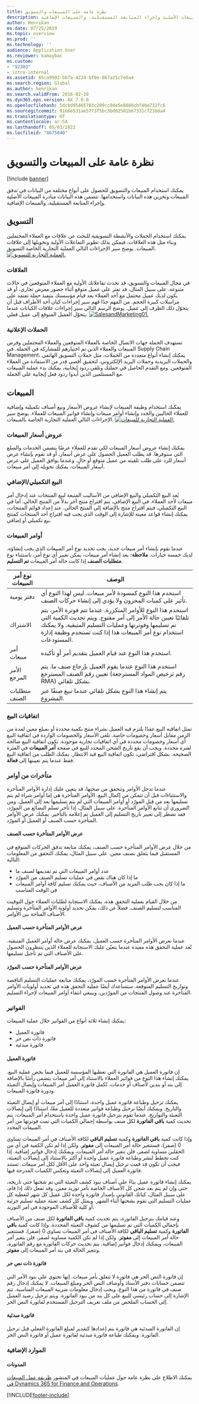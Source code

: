 ```yaml
---
title: نظرة عامة على المبيعات والتسويق
description: يمكنك استخدام المبيعات والتسويق للحصول على أنواع مختلفة من البيانات في تدفق المبيعات وتخزين هذه البيانات واستخدامها. تتضمن هذه البيانات مبادرة المبيعات الأصلية وإجراء المتابعة المستقبلية، والمبيعات الإضافية.
author: Henrikan
ms.date: 07/25/2019
ms.topic: overview
ms.prod: ''
ms.technology: ''
audience: Application User
ms.reviewer: kamaybac
ms.custom:
- "92303"
- intro-internal
ms.assetid: 65ca9992-bbfa-4224-bf0e-067a25c7e6a4
ms.search.region: Global
ms.author: henrikan
ms.search.validFrom: 2016-02-28
ms.dyn365.ops.version: AX 7.0.0
ms.openlocfilehash: 5dcbd95465703c209cc0de5e8880cbf40e732fc6
ms.sourcegitcommit: 9166e531ae5773f5bc3bd02501b67331cf216da4
ms.translationtype: HT
ms.contentlocale: ar-SA
ms.lasthandoff: 05/03/2022
ms.locfileid: "8675840"
---
```

# <a name="sales-and-marketing-overview"></a>نظرة عامة على المبيعات والتسويق

[!include [banner](../includes/banner.md)]

يمكنك استخدام المبيعات والتسويق للحصول على أنواع مختلفة من البيانات في تدفق المبيعات وتخزين هذه البيانات واستخدامها. تتضمن هذه البيانات مبادرة المبيعات الأصلية وإجراء المتابعة المستقبلية، والمبيعات الإضافية.

## <a name="marketing"></a>التسويق

يمكنك استخدام الحملات والأنشطة التسويقية للبحث عن علاقات مع العملاء المحتملين وبناء مثل هذه العلاقات، فيمكن بذلك تطوير التفاعلات الأولية وتحويلها إلى علاقات المبيعات. يوضح سير الإجراءات التالي العملية التجارية الخاصة التسويق. [![العملية التجارية للتسويق.](./media/marketing01.jpg)](./media/marketing01.jpg)

### <a name="relationships"></a>العلاقات

في مجال المبيعات والتسويق، قد تحدث تفاعلاتك الأولية مع العملاء المتوقعين في حالات متنوعة. على سبيل المثال، قد تعثر على عميل متوقع أثناء حضور معرض تجاري، أو قد يكون لديك عميل محتمل مع أحد العملاء بعد قيام مؤسستك بتنفيذ حملة تعتمد على مراسلات كبيرة الحجم. من المهم جدًا فهم سير إجراءات كيان أحد الأطراف قبل أن يتحوّل ذلك الطرف إلى عميل. يوضح الرسم التالي سير إجراءات علاقات الكيانات عندما يتحوّل العميل المتوقع إلى عميل فعلي. [![SalesandMarketing01.](./media/salesandmarketing01.jpg)](./media/salesandmarketing01.jpg)

### <a name="campaigns"></a>الحملات الإعلانية

تستهدف الحملة جهات الاتصال الخاصة بالعملاء المتوقعين والعملاء المحتملين وفرص المبيعات والعملاء الذين تم اختيارهم للمشاركة في الحملة. في Supply Chain Management، يمكنك إنشاء أنواع متعددة من الحملات، مثل حملات التسويق الهاتفي والحملات البريدية وحملات البريد الإلكتروني، لتحقيق أقصى قدر من الاستفادة من العملاء المتوقعين. ومع التقدم الحاصل في حملتك وتلقي ردود إيجابية، يمكنك بدء عملية المبيعات مع المستلمين الذين أبدوا ردود فعل إيجابية على الحملة.

## <a name="sales"></a>المبيعات
يمكنك استخدام وظيفة المبيعات لإنشاء عروض الأسعار وبيع أصناف تكميلية وإضافية للعملاء الحاليين والجدد وإنشاء أوامر مبيعات وإنشاء فواتير المبيعات للعملاء. يوضح سير الإجراءات التالي العملية التجارية الخاصة بالمبيعات. [![العملية التجارية للمبيعات.](./media/sales01.jpg)](./media/sales01.jpg)

### <a name="sales-quotations"></a>عروض أسعار المبيعات

يمكنك إنشاء عروض أسعار المبيعات لكي تقدم للعملاء عرضًا يتضمن الخدمات والسلع التي ستوفرها. قد يطلب العميل الحصول على عرض أسعار، أو قد تقوم بإنشاء عرض أسعار للرد على طلب تلقيته من عميل متوقع أو حالٍ. وعندما يوافق العميل على عرض أسعار المبيعات، يمكنك تحويله إلى أمر مبيعات.

### <a name="up-sellcross-sell"></a>البيع التكميلي/الإضافي

يُعد البيع التكميلي والبيع الإضافي من الأساليب المتبعة لبيع المنتجات عند إدخال أمر مبيعات لأحد العملاء. في البيع الإضافي، يتم اقتراح منتج آخر بدلاً من المنتج الحالي. أما في البيع التكميلي، فيتم اقتراح منتج بالإضافة إلى المنتج الحالي. عند إعداد قوائم المنتجات، يمكنك إنشاء قواعد معينة للإشارة إلى الوقت الذي يجب فيه اقتراح أحد المنتجات كمنتج بيع تكميلي أو إضافي.

### <a name="sales-orders"></a>أوامر المبيعات

عندما تقوم بإنشاء أمر مبيعات جديد، يجب تحديد نوع أمر المبيعات الذي يجب إنشاؤه. لديك خمسة خيارات. **ملاحظة:** بعد إنشاء أمر مبيعات، يمكن تغيير أي نوع أمر، باستثناء نوع **متطلبات الصنف** إذا كانت حالة أمر المبيعات **تم التسليم‬**.

| نوع أمر المبيعات  | الوصف                                                                                                                                                                                                                                                                                            |
|-------------------|--------------------------------------------------------------------------------------------------------------------------------------------------------------------------------------------------------------------------------------------------------------------------------------------------------|
| دفتر يومية           | استخدم هذا النوع كمسودة لأمر مبيعات. ليس لهذا النوع أي تأثير على كميات المخزون ولا يؤدي إلى إنشاء حركات الصنف.                                                                                                                                                                    |
| الاشتراك      | استخدم هذا النوع للأوامر المتكررة. عندما تتم فوترة الأمر، يتم تلقائيًا تعيين حالة الأمر إلى أمر مفتوح. ويتم تحديث الكمية التي تم تسليمها وفوترتها وعمليات التسليم المتبقية. ولا يمكنك استخدام نوع أمر المبيعات هذا إذا كنت تستخدم وظيفة إدارة المستودعات. |
| أمر مبيعات       | استخدم هذا النوع عند قيام العميل بتقديم أمر أو تأكيده.                                                                                                                                                                                                                                        |
| الأمر المرجع    | استخدم هذا النوع عندما يقوم العميل بإرجاع صنف ما. يتم تعيين رقم الصنف المسترجع (رقم ترخيص المواد المسترجعة RMA) بشكل تلقائي.                                                                                                                                                                                            |
| متطلبات الصنف | يتم إنشاء هذا النوع بشكل تلقائي عندما تبيع صنفًا عبر المشروع.                                                                                                                                                                                                                       |

### <a name="sales-agreements"></a>اتفاقيات البيع

تمثل اتفاقية البيع عقدًا يلتزم فيه العميل بشراء منتج بكمية محددة أو بمبلغ معين لمدة من الزمن مقابل أسعار وخصومات خاصة. تلغي الأسعار والخصومات الواردة في اتفاقية البيع أي أسعار وخصومات محددة في أي اتفاقيات تجارية موجودة. تكون اتفاقية البيع صالحة لفترة محددة. ويجب أن يقع تاريخ الشحن المحدد للبيع في صفحة **أمر المبيعات** في الفترة الصحيحة. بشكل افتراضي، تكون اتفاقية البيع قيد الانتظار. يمكنك الطلب من اتفاقية البيع فقط عندما يتم تعيينها إلى **فعالة‬**.

### <a name="backorders"></a>متأخرات من أوامر

عندما تدخل الأوامر وتتحقق من صحتها، قد يتعين عليك إدارة الأوامر المتأخرة والاستثناءات قبل أن تتمكن من إكمال البيع. الأوامر المتأخرة هي إما أوامر شراء لم يتم تسليمها بعد من قِبل المورّد أو أوامر المبيعات التي لم يتم تسليمها بعد إلى العميل. ومن الضروري أن تتابع الأوامر المتأخرة. على سبيل المثال، إذا تأخر تسلم البضائع من المورّد، فقد تضطر إلى تغيير تاريخ التسليم إلى العميل ثم إعلامه بالتأخير. يمكنك عرض الأوامر المتأخرة حسب الصنف أو العميل أو المورّد.

#### <a name="viewing-backorders-by-item"></a>عرض الأوامر المتأخرة حسب الصنف

من خلال عرض الأوامر المتأخرة حسب الصنف، يمكنك متابعة تدفق الحركات المتوقع في المستقبل فيما يتعلق بصنف معين. على سبيل المثال، يمكنك التحقق من المعلومات التالية:

-   عدد أوامر المبيعات التي تم تقديمها لصنف ما
-   ما إذا كان هناك نقص في عمليات تسليم الصنف من المورّد
-   ما إذا كان يجب طلب المزيد من الأصناف، حيث يمكنك تسليم كافة أوامر المبيعات في الوقت المناسب

من خلال القيام بعملية التحقق هذه، يمكنك الاستجابة لطلبات العملاء حول التوقيت المناسب لتسليم الصنف. فضلاً عن ذلك، يمكن تحديد أولوية الأوامر المتأخرة وتسليم الأصناف المتاحة‬ بين الأوامر.

#### <a name="viewing-backorders-by-customer"></a>عرض الأوامر المتأخرة حسب العميل

عندما تعرض الأوامر المتأخرة حسب العميل، يمكنك عرض حالة أوامر العميل المتبقية. تُعد عملية التحقق هذه مفيدة عندما يتعيّن عليك الاستجابة للعملاء الذين ينتظرون الحصول على الأصناف التي تم تأجيل تسليمها.

#### <a name="viewing-backorders-by-vendor"></a>عرض الأوامر المتأخرة حسب المورّد

عندما تعرض الأوامر المتأخرة حسب المورّد، يمكنك متابعة عمليات التسليم الناقصة وتواريخ التسليم المتوقعة. ستساعدك أيضًا عملية التحقق هذه في تحديد أولويات الأوامر المتأخرة عند وصول المنتجات من المورّدين، وينبغي انتقاء أوامر المبيعات لإجراء التسليم.

### <a name="invoices"></a>الفواتير

يمكنك إنشاء ثلاثة أنواع من الفواتير خلال عملية المبيعات:

-   فاتورة العميل
-   فاتورة ذات نص حر
-   فاتورة مبدئية

#### <a name="customer-invoice"></a>فاتورة العميل

إن فاتورة العميل هي الفاتورة التي تعطيها المؤسسة للعميل فيما يخص عملية البيع. يمكنك إنشاء هذا النوع من فواتير العملاء بالاستناد إلى أمر مبيعات يتضمن رأسًا بالإضافة إلى بند أو بندين لأصناف أو خدمات. تُكمل فاتورة العميل أمر المبيعات وإيصال التعبئة ودورة فاتورة المبيعات.  

يمكنك ترحيل وطباعة فاتورة عميل واحدة، استنادًا إلى أمر مبيعات أو إيصال التعبئة والتاريخ. ويمكنك أيضًا ترحيل وطباعة فواتير متعددة للعميل معًا، استنادًا إلى إيصالات التعبئة والتواريخ. عندما تقوم بترحيل فاتورة عميل واحدة باستخدام أمر المبيعات، يتم تحديث كمية **باقي الفاتورة** لكل صنف بواسطة إجمالي الكميات التي تمت فوترتها من أمر المبيعات المحدد.  

وإذا كانت كمية **باقي الفاتورة** وكمية **تسليم الباقي** لكافة الأصناف في أمر المبيعات تساوي 0 (صفر)، فستتغير حالة أمر المبيعات إلى **مفوتر**. ولكن إذا لم تكن الكمية في أي من الحقلين مساوية لصفر، فلن تتغير حالة أمر المبيعات، ويمكنك إدخال فواتير إضافية. إذا كنت تخطط لنشر وطباعة فاتورة عميل واحدة أو أكثر بالاستناد إلى إيصالات التعبئة، فيجب أن تكون قد قمت ترحيل إيصال تعبئة واحد على الأقل لكل أمر مبيعات. تستند فاتورة العميل إلى إيصالات التعبئة وتعكس الكميات المدرجة فيها.  

يمكنك إنشاء فاتورة عميل بناءً على أصناف بنود كشف التعبئة التي تم شحنها حتى تاريخه، حتى وإن لم يتم بعد شحن كل الأصناف الخاصة بأمر توريد معين. وقد تفعل ذلك إذا قام، على سبيل المثال، كيانك القانوني بإصدار فاتورة واحدة لكل عميل كل شهر لتغطية كل عمليات التسليم التي تقوم بشحنها أثناء الشهر. ويمثل كل كشف تعبئة عملية تسليم جزئية أو كلية للأصناف الموجودة في أمر التوريد.  

وعند قيامك بترحيل الفاتورة، يتم تحديث كمية **باقي الفاتورة** لكل صنف من الأصناف بإجمالي الكميات التي تم تسليمها من كشوف التعبئة المحددة. وإذا كانت كمية **باقي الفاتورة** وكمية **تسليم الباقي** لكافة الأصناف في أمر المبيعات تساوي 0 (صفر)، فستتغير حالة أمر المبيعات إلى **مفوتر**. ولكن إذا لم تكن الكمية مساوية لصفر، فلن يتغير أمر المبيعات، ويمكنك إدخال فواتير إضافية. يتم تحديث حركات الفاتورة مع رقم الفاتورة، وتتغير الحالة في بند أمر المبيعات إلى **مفوتر**.

#### <a name="free-text-invoice"></a>فاتورة ذات نص حر

إن فاتورة النص الحر هي فاتورة لا تتعلق بأمر مبيعات. إنها تحتوي على بنود الأمر التي تتضمن حسابات دفتر الأستاذ وأوصاف النص الحر ومبلغ المبيعات. لا يمكنك إدخال رقم صنف في فاتورة من هذا النوع، ويجب إدخال معلومات ضريبة المبيعات المناسبة. تتم الإشارة إلى حساب رئيسي للبيع على كل بند من بنود الفاتورة. ويتم ترحيل رصيد العميل إلى الحساب الملخص من ملف تعريف الترحيل المستخدم لفاتورة النص الحر.

#### <a name="pro-forma-invoice"></a>فاتورة مبدئية

إن الفاتورة المبدئية هي فاتورة يتم إعدادها كتقدير لمبلغ الفاتورة الفعلي قبل ترحيل الفاتورة. ويمكنك طباعة فاتورة مبدئية لفاتورة عميل أو فاتورة النص الحر.

### <a name="additional-resources"></a>الموارد الإضافية

#### <a name="blogs"></a>المدونات

يمكنك الاطلاع على نظرة عامة حول عمليات المبيعات في المنشور [طريقة عمل المبيعات في Dynamics 365 for Finance and Operations](https://financefunction.tech/2018/05/15/how-sales-work-in-dynamics-365-for-finance-and-operations).


[!INCLUDE[footer-include](../../includes/footer-banner.md)]